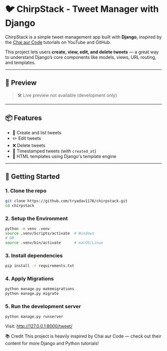 # 🐦 ChirpStack - Tweet Manager with Django

ChirpStack is a simple tweet management app built with **Django**, inspired by the [Chai aur Code](https://github.com/hiteshchoudhary) tutorials on YouTube and GitHub.

This project lets users **create, view, edit, and delete tweets** — a great way to understand Django’s core components like models, views, URL routing, and templates.

---

## 📸 Preview

> 🛠 Live preview not available (development only)

---

## 📦 Features

- 📝 Create and list tweets
- ✏️ Edit tweets
- ❌ Delete tweets
- 📅 Timestamped tweets (with `created_at`)
- 🎨 HTML templates using Django's template engine

---

## 🚀 Getting Started

### 1. Clone the repo

```bash
git clone https://github.com/tryadav1176/chirpstack.git
cd chirpstack

```
### 2. Setup the Environment

```bash
python -m venv .venv
source .venv/Scripts/activate  # Windows
# OR
source .venv/bin/activate      # macOS/Linux
```
### 3. Install dependencies
```bash
pip install -r requirements.txt
```
### 4. Apply Migrations
```bash
python manage.py makemigrations
python manage.py migrate
```
### 5. Run the development server
```bash
python manage.py runserver
```
Visit: http://127.0.0.1:8000/tweet/

📚 Credit
This project is heavily inspired by Chai aur Code — check out their content for more Django and Python tutorials!


